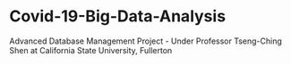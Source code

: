 # Covid-19-Big-Data-Analysis
Advanced Database Management Project - Under Professor Tseng-Ching Shen at California State University, Fullerton
